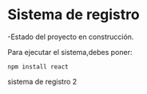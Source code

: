 <h1>Sistema de registro</h1>

-Estado del proyecto en construcción.

Para ejecutar el sistema,debes poner:

```npm install react```

sistema de registro 2
